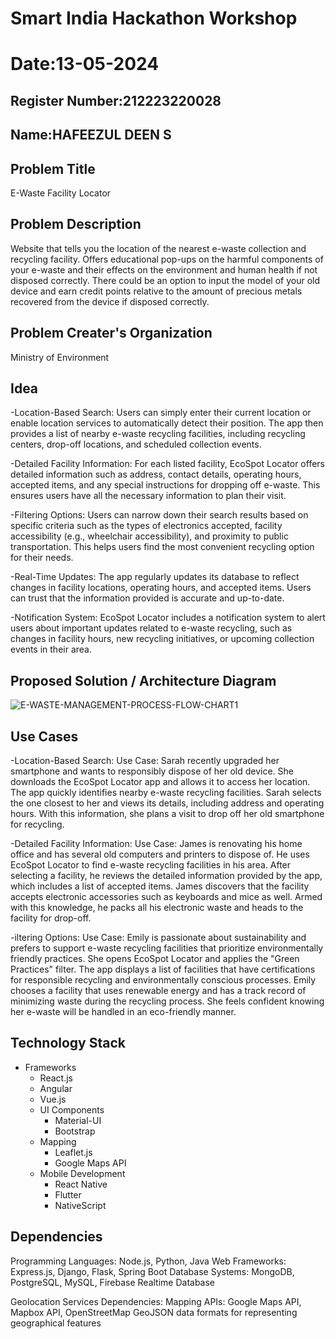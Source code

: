# Smart India Hackathon Workshop
# Date:13-05-2024
## Register Number:212223220028
## Name:HAFEEZUL DEEN S
## Problem Title
E-Waste Facility Locator
## Problem Description
Website that tells you the location of the nearest e-waste collection and recycling facility. Offers educational pop-ups on the harmful components of your e-waste and their effects on the environment and human health if not disposed correctly. There could be an option to input the model of your old device and earn credit points relative to the amount of precious metals recovered from the device if disposed correctly.
## Problem Creater's Organization
Ministry of Environment

## Idea
-Location-Based Search: Users can simply enter their current location or enable location services to automatically detect their position. The app then provides a list of nearby e-waste recycling facilities, including recycling centers, drop-off locations, and scheduled collection events.

-Detailed Facility Information: For each listed facility, EcoSpot Locator offers detailed information such as address, contact details, operating hours, accepted items, and any special instructions for dropping off e-waste. This ensures users have all the necessary information to plan their visit.

-Filtering Options: Users can narrow down their search results based on specific criteria such as the types of electronics accepted, facility accessibility (e.g., wheelchair accessibility), and proximity to public transportation. This helps users find the most convenient recycling option for their needs.

-Real-Time Updates: The app regularly updates its database to reflect changes in facility locations, operating hours, and accepted items. Users can trust that the information provided is accurate and up-to-date.

-Notification System: EcoSpot Locator includes a notification system to alert users about important updates related to e-waste recycling, such as changes in facility hours, new recycling initiatives, or upcoming collection events in their area.


## Proposed Solution / Architecture Diagram
![E-WASTE-MANAGEMENT-PROCESS-FLOW-CHART1](https://github.com/Hafeezuldeen/SIHPS/assets/144979314/037d8b04-abd2-45b4-880f-daa22f1e9541)


## Use Cases
-Location-Based Search:
Use Case: Sarah recently upgraded her smartphone and wants to responsibly dispose of her old device. She downloads the EcoSpot Locator app and allows it to access her location. The app quickly identifies nearby e-waste recycling facilities. Sarah selects the one closest to her and views its details, including address and operating hours. With this information, she plans a visit to drop off her old smartphone for recycling.

-Detailed Facility Information:
Use Case: James is renovating his home office and has several old computers and printers to dispose of. He uses EcoSpot Locator to find e-waste recycling facilities in his area. After selecting a facility, he reviews the detailed information provided by the app, which includes a list of accepted items. James discovers that the facility accepts electronic accessories such as keyboards and mice as well. Armed with this knowledge, he packs all his electronic waste and heads to the facility for drop-off.

-iltering Options:
Use Case: Emily is passionate about sustainability and prefers to support e-waste recycling facilities that prioritize environmentally friendly practices. She opens EcoSpot Locator and applies the "Green Practices" filter. The app displays a list of facilities that have certifications for responsible recycling and environmentally conscious processes. Emily chooses a facility that uses renewable energy and has a track record of minimizing waste during the recycling process. She feels confident knowing her e-waste will be handled in an eco-friendly manner.









## Technology Stack
- Frameworks
    - React.js
    - Angular
    - Vue.js
  - UI Components
    - Material-UI
    - Bootstrap
  - Mapping
    - Leaflet.js
    - Google Maps API
  - Mobile Development
    - React Native
    - Flutter
    - NativeScript

## Dependencies
Programming Languages: Node.js, Python, Java
Web Frameworks: Express.js, Django, Flask, Spring Boot
Database Systems: MongoDB, PostgreSQL, MySQL, Firebase Realtime Database

Geolocation Services Dependencies:
Mapping APIs: Google Maps API, Mapbox API, OpenStreetMap
GeoJSON data formats for representing geographical features
